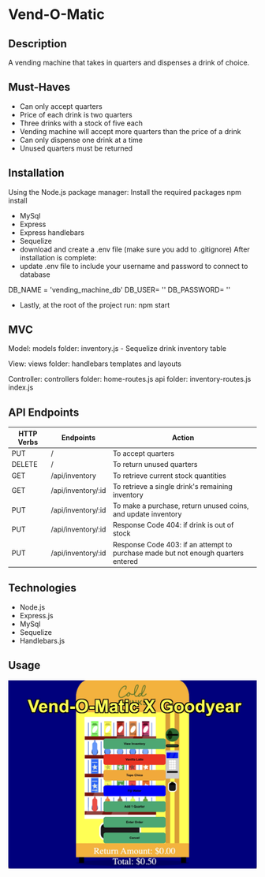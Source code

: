 # Vend-O-Matic

## Description
A vending machine that takes in quarters and dispenses a drink of choice. 

## Must-Haves
- Can only accept quarters
- Price of each drink is two quarters
- Three drinks with a stock of five each
- Vending machine will accept more quarters than the price of a drink
- Can only dispense one drink at a time
- Unused quarters must be returned

## Installation
Using the Node.js package manager:
Install the required packages 
npm install
- MySql 
- Express
- Express handlebars
- Sequelize
- download and create a .env file
(make sure you add to .gitignore)
After installation is complete:
- update .env file to include your username and password to connect to database

DB_NAME = 'vending_machine_db'
DB_USER= ''
DB_PASSWORD= ''

- Lastly, at the root of the project run: npm start

## MVC
Model:
models folder:
inventory.js - Sequelize drink inventory table

View:
views folder:
handlebars templates and layouts

Controller:
controllers folder:
home-routes.js
api folder:
inventory-routes.js
index.js

## API Endpoints
| HTTP Verbs | Endpoints | Action |
| --- | --- | --- |
| PUT | / | To accept quarters |
| DELETE | / | To return unused quarters |
| GET | /api/inventory | To retrieve current stock quantities |
| GET | /api/inventory/:id | To retrieve a single drink's remaining inventory |
| PUT | /api/inventory/:id | To make a purchase, return unused coins, and update inventory  |
| PUT | /api/inventory/:id | Response Code 404: if drink is out of stock |
| PUT | /api/inventory/:id | Response Code 403: if an attempt to purchase made but not enough quarters entered |

## Technologies
- Node.js
- Express.js
- MySql
- Sequelize
- Handlebars.js
 
## Usage
![Alt text](/public/images/vending-machine-screen.jpg?raw=true "vending machine screen")
